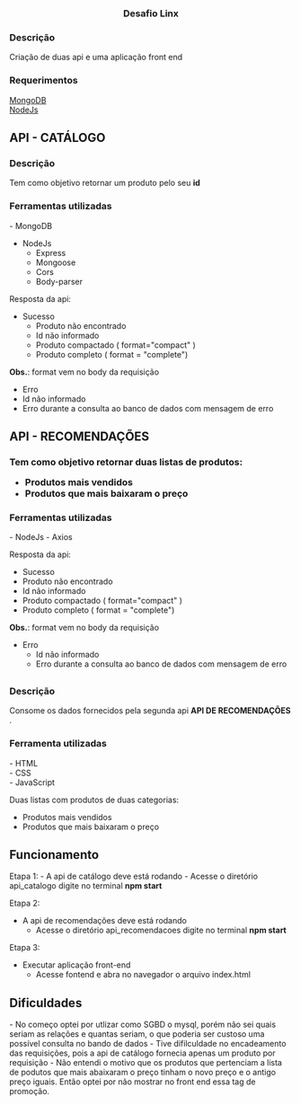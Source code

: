 <h3 align="center"> Desafio Linx </h3>


<h3> Descrição </h3>
Criação de duas api e uma aplicação front end

<h3> Requerimentos </h3>
<a href="https://www.mongodb.com/try/download/community">MongoDB</a>
</br>
<a href="https://nodejs.org/en/"> NodeJs </a>
 
 
<h2> API - CATÁLOGO </h2>

<h3> Descrição </h3>
Tem como objetivo retornar um produto pelo seu <b> id </b>

<h3> Ferramentas utilizadas </h3>
- MongoDB

- NodeJs
  - Express
  - Mongoose
  - Cors
  - Body-parser

Resposta da api:
- Sucesso
  - Produto não encontrado
  - Id não informado
  - Produto compactado ( format="compact" )
  - Produto completo ( format = "complete")

<b>Obs.</b>:  format vem no body da requisição

- Erro
 - Id não informado
 - Erro durante a consulta ao banco de dados com mensagem de erro


<h2> API - RECOMENDAÇÕES </h2>

<h3 Descrição </h3>

Tem como objetivo retornar duas listas de produtos:
- Produtos mais vendidos
- Produtos que mais baixaram o preço


<h3> Ferramentas utilizadas </h3>
- NodeJs
 - Axios


Resposta da api:
- Sucesso
 - Produto não encontrado
 - Id não informado
 - Produto compactado ( format="compact" )
 - Produto completo ( format = "complete")

<b>Obs.</b>:  format vem no body da requisição

- Erro
  - Id não informado
  - Erro durante a consulta ao banco de dados com mensagem de erro


<h2 Front End </h2>
<h3> Descrição </h3>
Consome os dados fornecidos pela segunda api <b> API DE RECOMENDAÇÕES </b>.

<h3> Ferramenta utilizadas </h3>
 - HTML </br>
 - CSS </br>
 - JavaScript


Duas listas com produtos de duas categorias:
 - Produtos mais vendidos
 - Produtos que mais baixaram o preço


<h2> Funcionamento </h2>
Etapa 1:
- A api de catálogo deve está rodando
 - Acesse o diretório api_catalogo digite no terminal <b> npm start </b>

Etapa 2:
- A api de recomendações deve está rodando </br>
  - Acesse o diretório api_recomendacoes digite no terminal <b> npm start </b>

Etapa 3:
- Executar aplicação front-end </br>
  - Acesse fontend e abra no navegador o arquivo index.html


<h2> Dificuldades </h2>
- No começo optei por utlizar como SGBD o mysql, porém não sei quais seriam as relações e quantas seriam, o que poderia ser custoso uma possível consulta no bando de dados
- Tive difilculdade no encadeamento das requisições, pois a api de catálogo fornecia apenas um produto por requisição
- Não entendi o motivo que os produtos que pertenciam a lista de podutos que mais abaixaram o preço tinham o novo preço e o antigo preço iguais. Então optei por não mostrar no front end essa tag de promoção.


